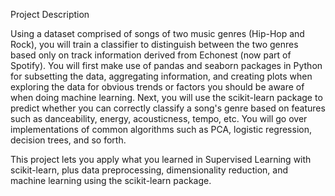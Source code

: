 Project Description


Using a dataset comprised of songs of two music genres (Hip-Hop and Rock), you will train a classifier to distinguish between the two genres based only on track information derived from Echonest (now part of Spotify).
You will first make use of pandas and seaborn packages in Python for subsetting the data, aggregating information, and creating plots when exploring the data for obvious trends or factors you should be aware of when doing machine learning. 
Next, you will use the scikit-learn package to predict whether you can correctly classify a song's genre based on features such as danceability, energy, acousticness, tempo, etc. You will go over implementations of common algorithms such as PCA, logistic regression, decision trees, and so forth.

This project lets you apply what you learned in Supervised Learning with scikit-learn, plus data preprocessing, dimensionality reduction, and machine learning using the scikit-learn package.
